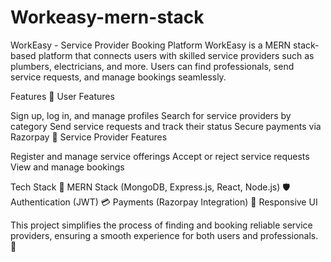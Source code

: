 # Workeasy-mern-stack
WorkEasy - Service Provider Booking Platform
WorkEasy is a MERN stack-based platform that connects users with skilled service providers such as plumbers, electricians, and more. Users can find professionals, send service requests, and manage bookings seamlessly.

Features
🔹 User Features

Sign up, log in, and manage profiles
Search for service providers by category
Send service requests and track their status
Secure payments via Razorpay
🔹 Service Provider Features

Register and manage service offerings
Accept or reject service requests
View and manage bookings

Tech Stack
🚀 MERN Stack (MongoDB, Express.js, React, Node.js)
🛡️ Authentication (JWT)
💳 Payments (Razorpay Integration)
📱 Responsive UI

This project simplifies the process of finding and booking reliable service providers, ensuring a smooth experience for both users and professionals. 🚀
